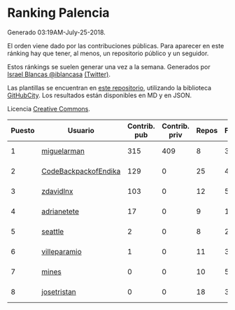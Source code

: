 # Ranking Palencia

Generado 03:19AM-July-25-2018.

El orden viene dado por las contribuciones públicas. Para aparecer en este ránking hay que tener, al menos, un repositorio público y un seguidor.

Estos ránkings se suelen generar una vez a la semana. Generados por [Israel Blancas @iblancasa](https://github.com/iblancasa/) [(Twitter)](https://twitter.com/iblancasa).

Las plantillas se encuentran en [este repositorio](https://github.com/iblancasa/GH-Spanish-Ranking), utilizando la biblioteca [GitHubCity](https://github.com/iblancasa/GitHubCity). Los resultados están disponibles en MD y en JSON.

Licencia [Creative Commons](https://creativecommons.org/licenses/by/4.0/).

| Puesto   |  Usuario  | Contrib. pub | Contrib. priv |Repos| Followers | Desde |  Avatar  |
|----------|-----------|--------------|---------------|-----|-----------|-------|----------|
|1|[miguelarman](https://github.com/miguelarman)|315|409|8|3|2016-10-13|![miguelarman]()|
|2|[CodeBackpackofEndika](https://github.com/CodeBackpackofEndika)|129|0|25|4|2017-09-25|![CodeBackpackofEndika]()|
|3|[zdavidlnx](https://github.com/zdavidlnx)|103|0|12|5|2011-07-28|![zdavidlnx]()|
|4|[adrianetete](https://github.com/adrianetete)|17|0|9|14|2014-03-13|![adrianetete]()|
|5|[seattle](https://github.com/seattle)|2|0|8|2|2011-02-14|![seattle]()|
|6|[villeparamio](https://github.com/villeparamio)|1|0|11|3|2015-12-01|![villeparamio]()|
|7|[mines](https://github.com/mines)|0|0|10|5|2011-03-07|![mines]()|
|8|[josetristan](https://github.com/josetristan)|0|0|18|3|2011-07-15|![josetristan]()|
